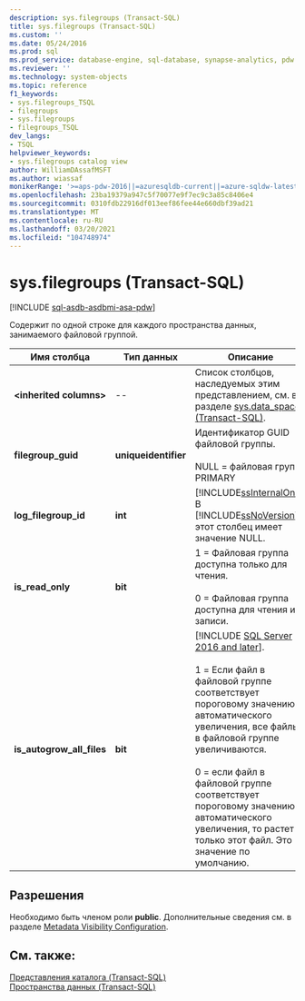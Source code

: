 ```yaml
---
description: sys.filegroups (Transact-SQL)
title: sys.filegroups (Transact-SQL)
ms.custom: ''
ms.date: 05/24/2016
ms.prod: sql
ms.prod_service: database-engine, sql-database, synapse-analytics, pdw
ms.reviewer: ''
ms.technology: system-objects
ms.topic: reference
f1_keywords:
- sys.filegroups_TSQL
- filegroups
- sys.filegroups
- filegroups_TSQL
dev_langs:
- TSQL
helpviewer_keywords:
- sys.filegroups catalog view
author: WilliamDAssafMSFT
ms.author: wiassaf
monikerRange: '>=aps-pdw-2016||=azuresqldb-current||=azure-sqldw-latest||>=sql-server-2016||>=sql-server-linux-2017||=azuresqldb-mi-current'
ms.openlocfilehash: 23ba19379a947c5f70077e9f7ec9c3a85c8406e4
ms.sourcegitcommit: 0310fdb22916df013eef86fee44e660dbf39ad21
ms.translationtype: MT
ms.contentlocale: ru-RU
ms.lasthandoff: 03/20/2021
ms.locfileid: "104748974"
---
```

# <a name="sysfilegroups-transact-sql"></a>sys.filegroups (Transact-SQL)
[!INCLUDE [sql-asdb-asdbmi-asa-pdw](../../includes/applies-to-version/sql-asdb-asdbmi-asa-pdw.md)]

  Содержит по одной строке для каждого пространства данных, занимаемого файловой группой.  
  
|Имя столбца|Тип данных|Описание|  
|-----------------|---------------|-----------------|  
|**\<inherited columns>**|--|Список столбцов, наследуемых этим представлением, см. в разделе [sys.data_spaces &#40;Transact-SQL&#41;](../../relational-databases/system-catalog-views/sys-data-spaces-transact-sql.md).|  
|**filegroup_guid**|**uniqueidentifier**|Идентификатор GUID файловой группы.<br /><br /> NULL = файловая группа PRIMARY|  
|**log_filegroup_id**|**int**|[!INCLUDE[ssInternalOnly](../../includes/ssinternalonly-md.md)] В [!INCLUDE[ssNoVersion](../../includes/ssnoversion-md.md)] этот столбец имеет значение NULL.|  
|**is_read_only**|**bit**|1 = Файловая группа доступна только для чтения.<br /><br /> 0 = Файловая группа доступна для чтения и записи.|  
|**is_autogrow_all_files**|**bit**|[!INCLUDE [SQL Server 2016 and later](../../includes/applies-to-version/sqlserver2016.md)].<br /><br /> 1 = Если файл в файловой группе соответствует пороговому значению автоматического увеличения, все файлы в файловой группе увеличиваются.<br /><br /> 0 = если файл в файловой группе соответствует пороговому значению автоматического увеличения, то растет только этот файл. Это значение по умолчанию.|  
  
## <a name="permissions"></a>Разрешения  
 Необходимо быть членом роли **public**. Дополнительные сведения см. в разделе [Metadata Visibility Configuration](../../relational-databases/security/metadata-visibility-configuration.md).  
  
## <a name="see-also"></a>См. также:  
 [Представления каталога (Transact-SQL)](../../relational-databases/system-catalog-views/catalog-views-transact-sql.md)   
 [Пространства данных &#40;Transact-SQL&#41;](../../relational-databases/system-catalog-views/data-spaces-transact-sql.md)  
  
